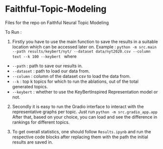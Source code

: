 # Faithful-Topic-Modeling
Files for the repo on Faithful Neural Topic Modeling

To Run : 

1. Firstly you have to use the main function to save the results in a suitable location which can be accessed later on. 
Example : `python -m src.main --path results/keybert/nyt/ --dataset data/nyt2020.csv --column text --k 100 --keybert `
where 
- `--path` : path to save our results in.  
- `--dataset` : path to load our data from.  
- `--column` : column of the dataset csv to load the data from.  
- `--k` : top k topics for which to run the ablations, out of the total generated topics.  
- `--keybert` : whether to use the KeyBertInspired Representation model or not.

2. Secondly it is easy to run the Gradio interface to interact with the representative graphs per topic. 
Just run `python -m src.gradio_app.app`
After that, based on your choice, you can load and see the difference in rankings for different topics.

3. To get overall statistics, one should follow `Results.ipynb` and run the respective code blocks after replacing them with the path the initial results are saved in. 
